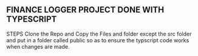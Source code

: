 ## FINANCE LOGGER PROJECT DONE WITH TYPESCRIPT
STEPS
Clone the Repo and Copy the Files and folder except the src folder and put in a folder called public so as to ensure the typscript code works when changes are made.
